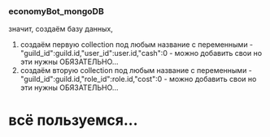 ### economyBot_mongoDB
значит, создаём базу данных,
   1) создаём первую collection под любым название с переменными - "guild_id":guild.id,"user_id":user.id,"cash":0 - можно добавить свои но эти нужны ОБЯЗАТЕЛЬНО...
   2) создаём вторую collection под любым название с переменными - "guild_id":guild.id,"role_id":role.id,"cost":0 - можно добавить свои но эти нужны ОБЯЗАТЕЛЬНО...
  
# всё пользуемся...
